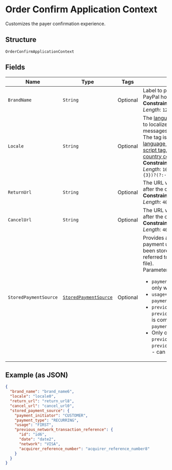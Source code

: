 
# Order Confirm Application Context

Customizes the payer confirmation experience.

## Structure

`OrderConfirmApplicationContext`

## Fields

| Name | Type | Tags | Description | Getter | Setter |
|  --- | --- | --- | --- | --- | --- |
| `BrandName` | `String` | Optional | Label to present to your payer as part of the PayPal hosted web experience.<br>**Constraints**: *Minimum Length*: `1`, *Maximum Length*: `127` | String getBrandName() | setBrandName(String brandName) |
| `Locale` | `String` | Optional | The [language tag](https://tools.ietf.org/html/bcp47#section-2) for the language in which to localize the error-related strings, such as messages, issues, and suggested actions. The tag is made up of the [ISO 639-2 language code](https://www.loc.gov/standards/iso639-2/php/code_list.php), the optional [ISO-15924 script tag](https://www.unicode.org/iso15924/codelists.html), and the [ISO-3166 alpha-2 country code](/api/rest/reference/country-codes/) or [M49 region code](https://unstats.un.org/unsd/methodology/m49/).<br>**Constraints**: *Minimum Length*: `2`, *Maximum Length*: `10`, *Pattern*: `^[a-z]{2}(?:-[A-Z][a-z]{3})?(?:-(?:[A-Z]{2}\|[0-9]{3}))?$` | String getLocale() | setLocale(String locale) |
| `ReturnUrl` | `String` | Optional | The URL where the customer is redirected after the customer approves the payment.<br>**Constraints**: *Minimum Length*: `10`, *Maximum Length*: `4000` | String getReturnUrl() | setReturnUrl(String returnUrl) |
| `CancelUrl` | `String` | Optional | The URL where the customer is redirected after the customer cancels the payment.<br>**Constraints**: *Minimum Length*: `10`, *Maximum Length*: `4000` | String getCancelUrl() | setCancelUrl(String cancelUrl) |
| `StoredPaymentSource` | [`StoredPaymentSource`](../../doc/models/stored-payment-source.md) | Optional | Provides additional details to process a payment using a `payment_source` that has been stored or is intended to be stored (also referred to as stored_credential or card-on-file).<br/>Parameter compatibility:<br/><ul><li>`payment_type=ONE_TIME` is compatible only with `payment_initiator=CUSTOMER`.</li><li>`usage=FIRST` is compatible only with `payment_initiator=CUSTOMER`.</li><li>`previous_transaction_reference` or `previous_network_transaction_reference` is compatible only with `payment_initiator=MERCHANT`.</li><li>Only one of the parameters - `previous_transaction_reference` and `previous_network_transaction_reference` - can be present in the request.</li></ul> | StoredPaymentSource getStoredPaymentSource() | setStoredPaymentSource(StoredPaymentSource storedPaymentSource) |

## Example (as JSON)

```json
{
  "brand_name": "brand_name6",
  "locale": "locale0",
  "return_url": "return_url8",
  "cancel_url": "cancel_url0",
  "stored_payment_source": {
    "payment_initiator": "CUSTOMER",
    "payment_type": "RECURRING",
    "usage": "FIRST",
    "previous_network_transaction_reference": {
      "id": "id6",
      "date": "date2",
      "network": "VISA",
      "acquirer_reference_number": "acquirer_reference_number8"
    }
  }
}
```


